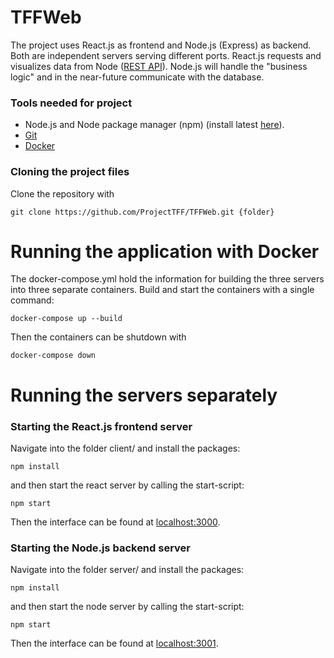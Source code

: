 # TFFWeb

The project uses React.js as frontend and Node.js (Express) as backend. Both are independent servers serving different ports. React.js requests and visualizes data from Node ([REST API](https://www.redhat.com/en/topics/api/what-is-a-rest-api)). Node.js will handle the "business logic" and in the near-future communicate with the database.

### Tools needed for project

- Node.js and Node package manager (npm) (install latest [here](https://nodejs.org/en/)).
- [Git](https://git-scm.com/downloads)
- [Docker](https://www.docker.com/)

### Cloning the project files

Clone the repository with

```
git clone https://github.com/ProjectTFF/TFFWeb.git {folder}
```

# Running the application with Docker

The docker-compose.yml hold the information for building the three servers into three separate containers. Build and start the containers with a single command:

```
docker-compose up --build
```

Then the containers can be shutdown with

```
docker-compose down
```

# Running the servers separately

### Starting the React.js frontend server

Navigate into the folder client/ and install the packages:
```
npm install
```
and then start the react server by calling the start-script:
```
npm start
```
Then the interface can be found at [localhost:3000](http://localhost:3000).

### Starting the Node.js backend server

Navigate into the folder server/ and install the packages:
```
npm install
```
and then start the node server by calling the start-script:
```
npm start
```
Then the interface can be found at [localhost:3001](http://localhost:3001).